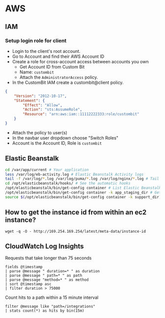 # AWS

## IAM

### Setup login role for client

* Login to the client's root account.
* Go to Account and find their AWS Account ID
* Create a role for cross-account access between accounts you own
  * Get Account ID from Custom Bit
  * Name: `custombit`
  * Attach the `AdministratorAccess` policy.
* In the CustomBit IAM create a custombit@client policy.
```json
{
    "Version": "2012-10-17",
    "Statement": {
        "Effect": "Allow",
        "Action": "sts:AssumeRole",
        "Resource": "arn:aws:iam::11112222333:role/custombit"
    }
}
```
* Attach the policy to user(s)
* In the navbar user dropdown choose "Switch Roles"
* Account is the Account ID, Role is `custombit`

## Elastic Beanstalk

```bash
cd /var/app/current # Your application
less /var/log/eb-activity.log # Elastic Beanstalk Activity logs
tail -f /var/log/*.log /var/log/puma/*.log /var/log/nginx/*.log # Tail the logs
cd /opt/elasticbeanstalk/hooks/ # See the automatic hooks
/opt/elasticbeanstalk/bin/get-config container # List Elastic Beanstalk config
/opt/elasticbeanstalk/bin/get-config container -k app_staging_dir # Get a specific value
source $(/opt/elasticbeanstalk/bin/get-config container -k support_dir)/envvars # Load environment variables
```

## How to get the instance id from within an ec2 instance?

`wget -q -O - http://169.254.169.254/latest/meta-data/instance-id`

## CloudWatch Log Insights

Requests that take longer than 75 seconds

```
fields @timestamp
| parse @message " duration=* " as duration
| parse @message " path=* " as path
| parse @message "method=* " as method
| sort @timestamp asc
| filter duration > 75000
```

Count hits to a path within a 15 minute interval

```
filter @message like "path=/integrations"
| stats count(*) as hits by bin(15m)
```
